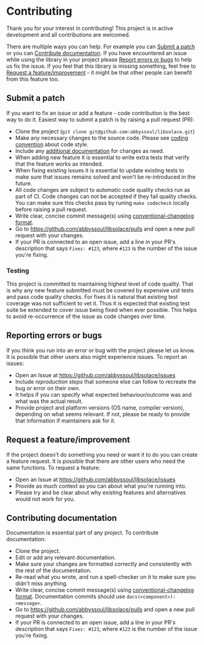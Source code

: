 # Contributing

Thank you for your interest in contributing!
This project is in active development and all contributions are welcomed.

There are multiple ways you can help. For example you can [Submit a patch](#submitting-patch) or you can [Contribute documentation](#submitting-docs). If you have encountered an issue while using the library in your project please [Report errors or bugs](#reporting-bugs) to help us fix the issue. If you feel that this library is missing something, feel free to [Request a feature/improvement](#requesting-feature) - it might be that other people can benefit from this feature too.

## Submit a patch
If you want to fix an issue or add a feature - code contribution is the best way to do it. Easiest way to submit a patch is by raising a pull request (PR):

* Clone the project (`git clone git@github.com:abbyssoul/libsolace.git`)
* Make any necessary changes to the source code. Please see [coding convention](docs/coding_convention.md) about code style.
* Include any [additional documentation](#contribute-documentation) for changes as need.
* When adding new feature it is essential to write extra tests that verify that the feature works as intended.
* When fixing existing issues it is essential to update existing tests to make sure that issues remains solved and won't be re-introduced in the future.
* All code changes are subject to automatic code quality checks run as part of CI. Code changes can not be accepted if they fail quality checks. You can make sure this checks pass by runing `make codecheck` locally before raising a pull request.
* Write clear, concise commit message(s) using [conventional-changelog format](https://github.com/conventional-changelog/conventional-changelog-angular/blob/master/convention.md).
* Go to https://github.com/abbyssoul/libsolace/pulls and open a new pull request with your changes.
* If your PR is connected to an open issue, add a line in your PR's description that says `Fixes: #123`, where `#123` is the number of the issue you're fixing.

### Testing
This project is committed to maintaining highest level of code quality. That is why any new feature submitted must be covered by expensive unit tests and pass code quality checks.
For fixes it is natural that existing test coverage was not sufficient to vet it. Thus it is expected that existing test suite be extended to cover issue being fixed when ever possible. This helps to avoid re-occurrence of the issue as code changes over time.


## Reporting errors or bugs
If you think you run into an error or bug with the project please let us know. It is possible that other users also might experience issues. To report an issues:
* Open an Issue at https://github.com/abbyssoul/libsolace/issues
* Include *reproduction steps* that someone else can follow to recreate the bug or error on their own.
* It helps if you can specify what expected behaviour/outcome was and what was the actual result.
* Provide project and platform versions (OS name, compiler version), depending on what seems relevant. If not, please be ready to provide that information if maintainers ask for it.


## Request a feature/improvement
If the project doesn't do something you need or want it to do you can create a feature request. It is possible that there are other users who need the same functions. To request a feature:

* Open an Issue at https://github.com/abbyssoul/libsolace/issues
* Provide as much context as you can about what you're running into.
* Please try and be clear about why existing features and alternatives would not work for you.

## Contributing documentation
Documentation is essential part of any project. To contribute documentation:

* Clone the project.
* Edit or add any relevant documentation.
* Make sure your changes are formatted correctly and consistently with the rest of the documentation.
* Re-read what you wrote, and run a spell-checker on it to make sure you didn't miss anything.
* Write clear, concise commit message(s) using [conventional-changelog format](https://github.com/conventional-changelog/conventional-changelog-angular/blob/master/convention.md). Documentation commits should use `docs(<component>): <message>`.
* Go to https://github.com/abbyssoul/libsolace/pulls and open a new pull request with your changes.
* If your PR is connected to an open issue, add a line in your PR's description that says `Fixes: #123`, where `#123` is the number of the issue you're fixing.
